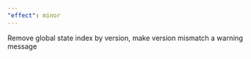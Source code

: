 ```yaml
---
"effect": minor
---
```


Remove global state index by version, make version mismatch a warning message

